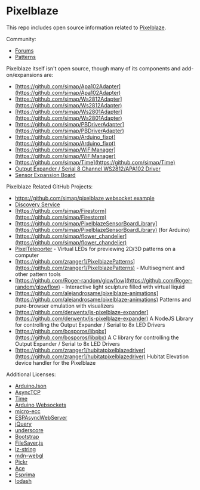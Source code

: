 # Pixelblaze

This repo includes open source information related to [Pixelblaze](https://www.bhencke.com/pixelblaze).

Community:

* [Forums](https://forum.electromage.com/)
* [Patterns](https://electromage.com/patterns/)


Pixelblaze itself isn't open source, though many of its components and add-on/expansions are:

* [https://github.com/simap/Apa102Adapter](https://github.com/simap/Apa102Adapter)
* [https://github.com/simap/Ws2812Adapter](https://github.com/simap/Ws2812Adapter)
* [https://github.com/simap/Ws2801Adapter](https://github.com/simap/Ws2801Adapter)
* [https://github.com/simap/PBDriverAdapter](https://github.com/simap/PBDriverAdapter)
* [https://github.com/simap/Arduino_fixpt](https://github.com/simap/Arduino_fixpt)
* [https://github.com/simap/WiFiManager](https://github.com/simap/WiFiManager)
* [https://github.com/simap/Time](https://github.com/simap/Time)
* [Output Expander / Serial 8 Channel WS2812/APA102 Driver](https://github.com/simap/pixelblaze_output_expander)
* [Sensor Expansion Board](https://github.com/simap/pixelblaze_sensor_board)

Pixelblaze Related GitHub Projects:

* [https://github.com/simap/pixelblaze websocket example](https://github.com/simap/pixelblaze_websocket_example)
* [Discovery Service](http://discover.electromage.com/)
* [https://github.com/simap/Firestorm](https://github.com/simap/Firestorm)
* [https://github.com/simap/PixelblazeSensorBoardLibrary](https://github.com/simap/PixelblazeSensorBoardLibrary) (for Arduino)
* [https://github.com/simap/flower_chandelier](https://github.com/simap/flower_chandelier)
* [PixelTeleporter](https://github.com/zranger1/PixelTeleporter) - Virtual LEDs for previewing 2D/3D patterns on a computer
* [https://github.com/zranger1/PixelblazePatterns](https://github.com/zranger1/PixelblazePatterns) - Multisegment and other pattern tools
* [https://github.com/Roger-random/glowflow](https://github.com/Roger-random/glowflow) - Interactive light sculpture filled with virtual liquid
* [https://github.com/alejandrosame/pixelblaze-animations](https://github.com/alejandrosame/pixelblaze-animations) Patterns and pure-browser emulation with visualizers 
* [https://github.com/derwentx/js-pixelblaze-expander](https://github.com/derwentx/js-pixelblaze-expander) A NodeJS Library for controlling the Output Expander / Serial to 8x LED Drivers
* [https://github.com/bosporos/libpbx](https://github.com/bosporos/libpbx) A C library for controlling the Output Expander / Serial to 8x LED Drivers
* [https://github.com/zranger1/hubitatpixelblazedriver](https://github.com/zranger1/hubitatpixelblazedriver) Hubitat Elevation device handler for the Pixelblaze


Additional Licenses:

* [ArduinoJson](https://github.com/bblanchon/ArduinoJson/blob/5.x/LICENSE.md)
* [AsyncTCP](https://github.com/me-no-dev/AsyncTCP/blob/master/LICENSE)
* [Time](https://github.com/simap/Time/blob/master/Time.cpp#L5)
* [Arduino Websockets](https://github.com/simap/arduinoWebSockets/blob/master/LICENSE)
* [micro-ecc](https://github.com/kmackay/micro-ecc/blob/master/LICENSE.txt)
* [ESPAsyncWebServer](https://github.com/me-no-dev/ESPAsyncWebServer/blob/master/src/WebServer.cpp#L4)
* [jQuery](https://jquery.org/license/)
* [underscore](https://github.com/jashkenas/underscore/blob/master/LICENSE)
* [Bootstrap](https://github.com/twbs/bootstrap/blob/master/LICENSE)
* [FileSaver.js](https://github.com/eligrey/FileSaver.js/blob/master/LICENSE.md)
* [lz-string](https://github.com/pieroxy/lz-string/blob/master/LICENSE)
* [mdn-webgl](https://github.com/gregtatum/mdn-webgl/blob/master/LICENSE)
* [Pickr](https://github.com/Simonwep/pickr/blob/master/LICENSE)
* [Ace](https://github.com/ajaxorg/ace/blob/master/LICENSE)
* [Esprima](https://github.com/jquery/esprima/blob/master/LICENSE.BSD)
* [lodash](https://github.com/lodash/lodash/blob/master/LICENSE)
